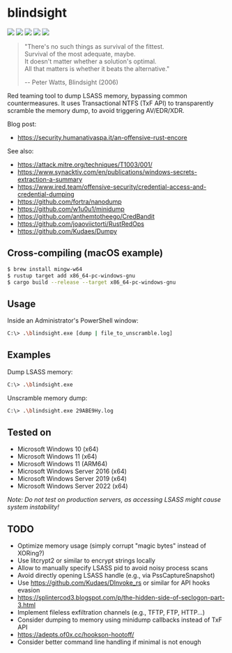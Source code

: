 # blindsight

[![](https://img.shields.io/github/stars/0xdea/blindsight.svg?style=flat&color=yellow)](https://github.com/0xdea/blindsight)
[![](https://img.shields.io/github/forks/0xdea/blindsight.svg?style=flat&color=green)](https://github.com/0xdea/blindsight)
[![](https://img.shields.io/github/watchers/0xdea/blindsight.svg?style=flat&color=red)](https://github.com/0xdea/blindsight)
[![](https://img.shields.io/badge/twitter-%400xdea-blue.svg)](https://twitter.com/0xdea)
[![](https://img.shields.io/badge/mastodon-%40raptor-purple.svg)](https://infosec.exchange/@raptor)

> "There's no such things as survival of the fittest.  
> Survival of the most adequate, maybe.  
> It doesn't matter whether a solution's optimal.  
> All that matters is whether it beats the alternative."
>
> -- Peter Watts, Blindsight (2006)

Red teaming tool to dump LSASS memory, bypassing common countermeasures.
It uses Transactional NTFS (TxF API) to transparently scramble the memory
dump, to avoid triggering AV/EDR/XDR.

Blog post:

* <https://security.humanativaspa.it/an-offensive-rust-encore>

See also:

* <https://attack.mitre.org/techniques/T1003/001/>
* <https://www.synacktiv.com/en/publications/windows-secrets-extraction-a-summary>
* <https://www.ired.team/offensive-security/credential-access-and-credential-dumping>
* <https://github.com/fortra/nanodump>
* <https://github.com/w1u0u1/minidump>
* <https://github.com/anthemtotheego/CredBandit>
* <https://github.com/joaoviictorti/RustRedOps>
* <https://github.com/Kudaes/Dumpy>

## Cross-compiling (macOS example)

```sh
$ brew install mingw-w64
$ rustup target add x86_64-pc-windows-gnu
$ cargo build --release --target x86_64-pc-windows-gnu
```

## Usage

Inside an Administrator's PowerShell window:

```sh
C:\> .\blindsight.exe [dump | file_to_unscramble.log]
```

## Examples

Dump LSASS memory:

```sh
C:\> .\blindsight.exe
```

Unscramble memory dump:

```sh
C:\> .\blindsight.exe 29ABE9Hy.log
```

## Tested on

* Microsoft Windows 10 (x64)
* Microsoft Windows 11 (x64)
* Microsoft Windows 11 (ARM64)
* Microsoft Windows Server 2016 (x64)
* Microsoft Windows Server 2019 (x64)
* Microsoft Windows Server 2022 (x64)

*Note: Do not test on production servers, as accessing LSASS might cause system instability!*

## TODO

* Optimize memory usage (simply corrupt "magic bytes" instead of XORing?)
* Use litcrypt2 or similar to encrypt strings locally
* Allow to manually specify LSASS pid to avoid noisy process scans
* Avoid directly opening LSASS handle (e.g., via PssCaptureSnapshot)
* Use https://github.com/Kudaes/DInvoke_rs or similar for API hooks evasion
* https://splintercod3.blogspot.com/p/the-hidden-side-of-seclogon-part-3.html
* Implement fileless exfiltration channels (e.g., TFTP, FTP, HTTP...)
* Consider dumping to memory using minidump callbacks instead of TxF API
* https://adepts.of0x.cc/hookson-hootoff/
* Consider better command line handling if minimal is not enough
